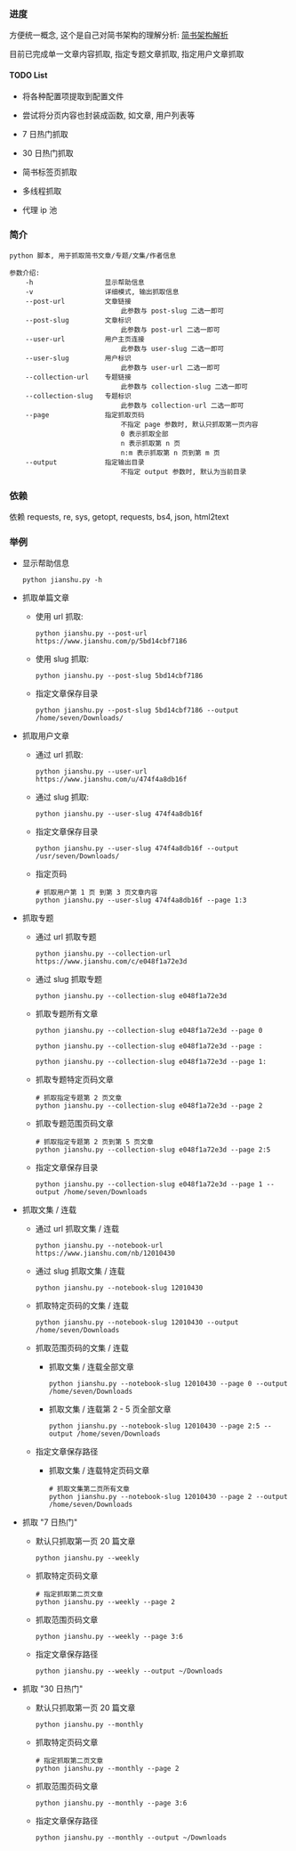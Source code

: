 ### 进度

方便统一概念, 这个是自己对简书架构的理解分析:  [简书架构解析](https://mubu.com/doc/btsI4SKpAH) 

目前已完成单一文章内容抓取, 指定专题文章抓取, 指定用户文章抓取

#### TODO List

* 将各种配置项提取到配置文件

* 尝试将分页内容也封装成函数, 如文章, 用户列表等

* 7 日热门抓取

* 30 日热门抓取

* 简书标签页抓取

* 多线程抓取

* 代理 ip 池

### 简介

    python 脚本, 用于抓取简书文章/专题/文集/作者信息

    参数介绍:
        -h                  显示帮助信息
        -v                  详细模式, 输出抓取信息
        --post-url          文章链接
                                此参数与 post-slug 二选一即可
        --post-slug         文章标识
                                此参数与 post-url 二选一即可
        --user-url          用户主页连接
                                此参数与 user-slug 二选一即可
        --user-slug         用户标识
                                此参数与 user-url 二选一即可
        --collection-url    专题链接
                                此参数与 collection-slug 二选一即可
        --collection-slug   专题标识
                                此参数与 collection-url 二选一即可
        --page              指定抓取页码
                                不指定 page 参数时, 默认只抓取第一页内容
                                0 表示抓取全部
                                n 表示抓取第 n 页
                                n:m 表示抓取第 n 页到第 m 页
        --output            指定输出目录
                                不指定 output 参数时, 默认为当前目录

### 依赖

依赖 requests, re, sys, getopt, requests, bs4, json, html2text


### 举例

* 显示帮助信息

    ```shell
    python jianshu.py -h
    ```

* 抓取单篇文章

    * 使用 url 抓取:

        ```shell
        python jianshu.py --post-url https://www.jianshu.com/p/5bd14cbf7186
        ```

    * 使用 slug 抓取:

        ```shell
        python jianshu.py --post-slug 5bd14cbf7186
        ```

    * 指定文章保存目录

        ```shell
        python jianshu.py --post-slug 5bd14cbf7186 --output /home/seven/Downloads/
        ```
    
* 抓取用户文章

    * 通过 url 抓取:
    
        ```shell
        python jianshu.py --user-url https://www.jianshu.com/u/474f4a8db16f
        ```
    
    * 通过 slug 抓取:
    
        ```shell
        python jianshu.py --user-slug 474f4a8db16f
        ```
    
    * 指定文章保存目录
      
        ```shell
        python jianshu.py --user-slug 474f4a8db16f --output /usr/seven/Downloads/
        ```
    
    * 指定页码
    
        ```shell
        # 抓取用户第 1 页 到第 3 页文章内容
        python jianshu.py --user-slug 474f4a8db16f --page 1:3
        ```

* 抓取专题

    * 通过 url 抓取专题

        ```shell
        python jianshu.py --collection-url https://www.jianshu.com/c/e048f1a72e3d
        ```

    * 通过 slug 抓取专题

        ```shell
        python jianshu.py --collection-slug e048f1a72e3d
        ```

    * 抓取专题所有文章

        ```shell
        python jianshu.py --collection-slug e048f1a72e3d --page 0
        ```

        ```shell
        python jianshu.py --collection-slug e048f1a72e3d --page :
        ```

        ```shell
        python jianshu.py --collection-slug e048f1a72e3d --page 1:
        ```

    * 抓取专题特定页码文章

        ```shell
        # 抓取指定专题第 2 页文章
        python jianshu.py --collection-slug e048f1a72e3d --page 2
        ```

    * 抓取专题范围页码文章

        ```shell
        # 抓取指定专题第 2 页到第 5 页文章
        python jianshu.py --collection-slug e048f1a72e3d --page 2:5
        ```

    * 指定文章保存目录

        ```shell
        python jianshu.py --collection-slug e048f1a72e3d --page 1 --output /home/seven/Downloads
        ```

* 抓取文集 / 连载

    * 通过 url 抓取文集 / 连载
    
        ```shell
        python jianshu.py --notebook-url https://www.jianshu.com/nb/12010430
        ```
    
    * 通过 slug 抓取文集 / 连载
    
        ```shell
        python jianshu.py --notebook-slug 12010430
        ```
    
    * 抓取特定页码的文集 / 连载
    
        ```shell
        python jianshu.py --notebook-slug 12010430 --output /home/seven/Downloads
        ```

    * 抓取范围页码的文集 / 连载
    
        * 抓取文集 / 连载全部文章
        
            ```shell
            python jianshu.py --notebook-slug 12010430 --page 0 --output /home/seven/Downloads
            ```

        * 抓取文集 / 连载第 2 - 5 页全部文章
        
            ```shell
            python jianshu.py --notebook-slug 12010430 --page 2:5 --output /home/seven/Downloads
            ```
        
    * 指定文章保存路径
    
        * 抓取文集 / 连载特定页码文章

            ```shell
            # 抓取文集第二页所有文章
            python jianshu.py --notebook-slug 12010430 --page 2 --output /home/seven/Downloads
            ```

* 抓取 "7 日热门"
    
    * 默认只抓取第一页 20 篇文章
        
        ```shell
        python jianshu.py --weekly
        ```
        
    * 抓取特定页码文章
    
        ```shell
        # 指定抓取第二页文章
        python jianshu.py --weekly --page 2
        ```
        
    * 抓取范围页码文章
    
        ```shell
        python jianshu.py --weekly --page 3:6
        ```

    * 指定文章保存路径
    
        ```shell
        python jianshu.py --weekly --output ~/Downloads
        ```    
    
* 抓取 "30 日热门"
        
    * 默认只抓取第一页 20 篇文章
        
        ```shell
        python jianshu.py --monthly
        ```
        
    * 抓取特定页码文章
    
        ```shell
        # 指定抓取第二页文章
        python jianshu.py --monthly --page 2
        ```
        
    * 抓取范围页码文章
    
        ```shell
        python jianshu.py --monthly --page 3:6
        ```
        
    * 指定文章保存路径
    
        ```shell
        python jianshu.py --monthly --output ~/Downloads
        ```    
